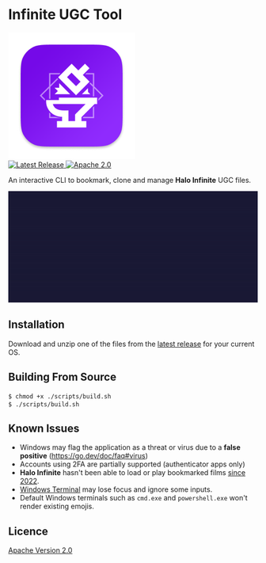 # Infinite UGC Tool

<p>
    <img alt="InfiniteUGCTool" title="InfiniteUGCTool" src="./assets/resource/darwin/icon_256x256.png" width="256" />
    <br />
    <a href="https://github.com/Alexis-Bize/InfiniteUGCTool/releases">
        <img src="https://img.shields.io/github/v/release/Alexis-Bize/InfiniteUGCTool?include_prereleases" alt="Latest Release">
    </a>
    <a href="https://www.apache.org/licenses/LICENSE-2.0">
        <img src="https://img.shields.io/badge/License-Apache_2.0-blue.svg" alt="Apache 2.0">
    </a>
</p>

An interactive CLI to bookmark, clone and manage **Halo Infinite** UGC files.

<img alt="InfiniteUGCTool CLI" title="InfiniteUGCTool CLI" src="./assets/preview.gif?v=2" width="600" />

## Installation

Download and unzip one of the files from the [latest release](https://github.com/Alexis-Bize/InfiniteUGCTool/releases/latest) for your current OS.

## Building From Source

```shell
$ chmod +x ./scripts/build.sh
$ ./scripts/build.sh
```

## Known Issues

-   Windows may flag the application as a threat or virus due to a **false positive** (https://go.dev/doc/faq#virus)
-   Accounts using 2FA are partially supported (authenticator apps only)
-   **Halo Infinite** hasn't been able to load or play bookmarked films [since 2022](https://x.com/gruntdotapi/status/1544268951311491072).
-   [Windows Terminal](https://apps.microsoft.com/detail/9n0dx20hk701) may lose focus and ignore some inputs.
-   Default Windows terminals such as `cmd.exe` and `powershell.exe` won't render existing emojis.

## Licence

[Apache Version 2.0](/LICENCE)
